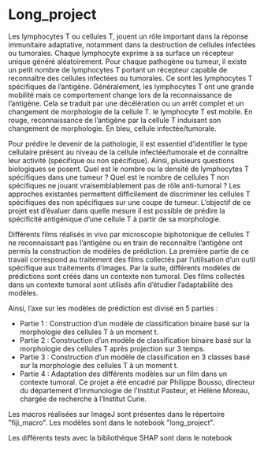 # Long_project

Les lymphocytes T ou cellules T, jouent un rôle important dans la réponse immunitaire
adaptative, notamment dans la destruction de cellules infectées ou tumorales. Chaque lymphocyte
exprime à sa surface un récepteur unique généré aléatoirement. Pour chaque pathogène ou tumeur, il
existe un petit nombre de lymphocytes T portant un récepteur capable de reconnaître des cellules
infectées ou tumorales. Ce sont les lymphocytes T spécifiques de l’antigène.
Généralement, les lymphocytes T ont une grande mobilité mais ce comportement change lors
de la reconnaissance de l’antigène. Cela se traduit par une décélération ou un arrêt complet et un
changement de morphologie de la cellule T.
le lymphocyte T est mobile. En rouge, reconnaissance de l’antigène par la cellule T induisant son
changement de morphologie. En bleu, cellule infectée/tumorale.


Pour prédire le devenir de la pathologie, il est essentiel d'identifier le type cellulaire présent au
niveau de la cellule infectée/tumorale et de connaître leur activité (spécifique ou non spécifique). Ainsi,
plusieurs questions biologiques se posent. Quel est le nombre ou la densité de lymphocytes T spécifiques
dans une tumeur ? Quel est le nombre de cellules T non spécifiques ne jouant vraisemblablement pas de
rôle anti-tumoral ? Les approches existantes permettent difficilement de discriminer les cellules T
spécifiques des non spécifiques sur une coupe de tumeur.
L’objectif de ce projet est d’évaluer dans quelle mesure il est possible de prédire la spécificité
antigénique d’une cellule T à partir de sa morphologie.


Différents films réalisés in vivo par microscopie biphotonique de cellules T ne reconnaissant
pas l’antigène ou en train de reconnaître l’antigène ont permis la construction de modèles de prédiction.
La première partie de ce travail correspond au traitement des films collectés par l’utilisation d’un outil
spécifique aux traitements d’images. Par la suite, différents modèles de prédictions sont créés dans un
contexte non tumoral. Des films collectés dans un contexte tumoral sont utilisés afin d’étudier
l’adaptabilité des modèles.

Ainsi, l’axe sur les modèles de prédiction est divisé en 5 parties :
- Partie 1 : Construction d’un modèle de classification binaire basé sur la morphologie des
cellules T à un moment t.
- Partie 2 : Construction d’un modèle de classification binaire basé sur la morphologie des
cellules T après projection sur 3 temps.
- Partie 3 : Construction d’un modèle de classification en 3 classes basé sur la morphologie des
cellules T à un moment t.
- Partie 4 : Adaptation des différents modèles sur un film dans un contexte tumoral.
Ce projet a été encadré par Philippe Bousso, directeur du département d’Immunologie de
l’Institut Pasteur, et Hélène Moreau, chargée de recherche à l’Institut Curie.

Les macros réalisées sur ImageJ sont présentes dans le répertoire "fiji_macro". Les modèles sont dans le notebook "long_project".

Les différents tests avec la bibliothèque SHAP sont dans le notebook
